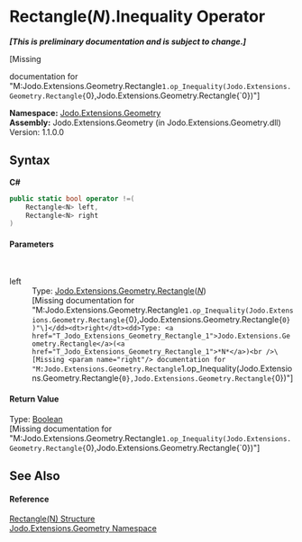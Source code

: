 # Rectangle(*N*).Inequality Operator 
 _**\[This is preliminary documentation and is subject to change.\]**_

\[Missing <summary> documentation for "M:Jodo.Extensions.Geometry.Rectangle`1.op_Inequality(Jodo.Extensions.Geometry.Rectangle{`0},Jodo.Extensions.Geometry.Rectangle{`0})"\]

**Namespace:**&nbsp;<a href="N_Jodo_Extensions_Geometry">Jodo.Extensions.Geometry</a><br />**Assembly:**&nbsp;Jodo.Extensions.Geometry (in Jodo.Extensions.Geometry.dll) Version: 1.1.0.0

## Syntax

**C#**<br />
``` C#
public static bool operator !=(
	Rectangle<N> left,
	Rectangle<N> right
)
```


#### Parameters
&nbsp;<dl><dt>left</dt><dd>Type: <a href="T_Jodo_Extensions_Geometry_Rectangle_1">Jodo.Extensions.Geometry.Rectangle</a>(<a href="T_Jodo_Extensions_Geometry_Rectangle_1">*N*</a>)<br />\[Missing <param name="left"/> documentation for "M:Jodo.Extensions.Geometry.Rectangle`1.op_Inequality(Jodo.Extensions.Geometry.Rectangle{`0},Jodo.Extensions.Geometry.Rectangle{`0})"\]</dd><dt>right</dt><dd>Type: <a href="T_Jodo_Extensions_Geometry_Rectangle_1">Jodo.Extensions.Geometry.Rectangle</a>(<a href="T_Jodo_Extensions_Geometry_Rectangle_1">*N*</a>)<br />\[Missing <param name="right"/> documentation for "M:Jodo.Extensions.Geometry.Rectangle`1.op_Inequality(Jodo.Extensions.Geometry.Rectangle{`0},Jodo.Extensions.Geometry.Rectangle{`0})"\]</dd></dl>

#### Return Value
Type: <a href="https://docs.microsoft.com/dotnet/api/system.boolean" target="_blank" rel="noopener noreferrer">Boolean</a><br />\[Missing <returns> documentation for "M:Jodo.Extensions.Geometry.Rectangle`1.op_Inequality(Jodo.Extensions.Geometry.Rectangle{`0},Jodo.Extensions.Geometry.Rectangle{`0})"\]

## See Also


#### Reference
<a href="T_Jodo_Extensions_Geometry_Rectangle_1">Rectangle(N) Structure</a><br /><a href="N_Jodo_Extensions_Geometry">Jodo.Extensions.Geometry Namespace</a><br />